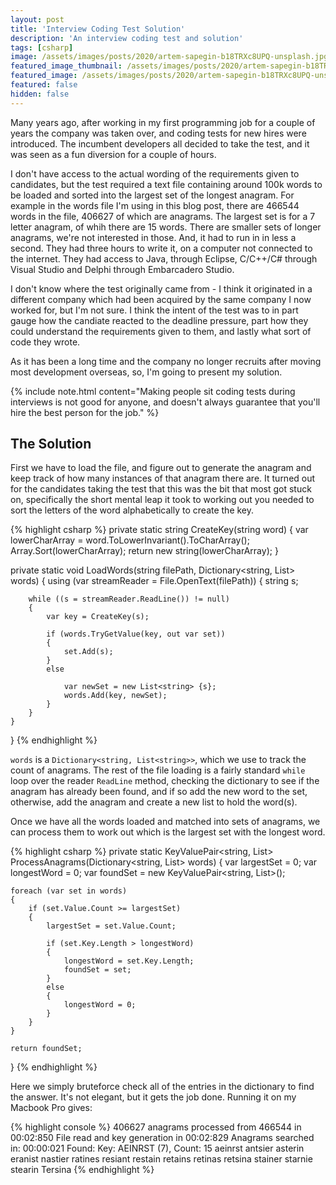 ```yaml
---
layout: post
title: 'Interview Coding Test Solution'
description: 'An interview coding test and solution'
tags: [csharp]
image: /assets/images/posts/2020/artem-sapegin-b18TRXc8UPQ-unsplash.jpg
featured_image_thumbnail: /assets/images/posts/2020/artem-sapegin-b18TRXc8UPQ-unsplash.jpg
featured_image: /assets/images/posts/2020/artem-sapegin-b18TRXc8UPQ-unsplash.jpg
featured: false
hidden: false
---
```

Many years ago, after working in my first programming job for a couple of years the company was taken over, and coding tests for new hires were introduced. The incumbent developers all decided to take the test, and it was seen as a fun diversion for a couple of hours. 

I don't have access to the actual wording of the requirements given to candidates, but the test required a text file containing around 100k words to be loaded and sorted into the largest set of the longest anagram. For example in the words file I'm using in this blog post, there are 466544 words in the file, 406627 of which are anagrams. The largest set is for a 7 letter anagram, of whih there are 15 words. There are smaller sets of longer anagrams, we're not interested in those. And, it had to run in in less a second. They had three hours to write it, on a computer not connected to the internet. They had access to Java, through Eclipse, C/C++/C# through Visual Studio and Delphi through Embarcadero Studio.

I don't know where the test originally came from - I think it originated in a different company which had been acquired by the same company I now worked for, but I'm not sure. I think the intent of the test was to in part gauge how the candiate reacted to the deadline pressure, part how they could understand the requirements given to them, and lastly what sort of code they wrote.

As it has been a long time and the company no longer recruits after moving most development overseas, so, I'm going to present my solution.

{% include note.html content="Making people sit coding tests during interviews is not good for anyone, and doesn't always guarantee that you'll hire the best person for the job." %}

## The Solution

First we have to load the file, and figure out to generate the anagram and keep track of how many instances of that anagram there are. It turned out for the candidates taking the test that this was the bit that most got stuck on, specifically the short mental leap it took to working out you needed to sort the letters of the word alphabetically to create the key.

{% highlight csharp %}
private static string CreateKey(string word)
{
    var lowerCharArray = word.ToLowerInvariant().ToCharArray();
    Array.Sort(lowerCharArray);
    return new string(lowerCharArray);
}

private static void LoadWords(string filePath, Dictionary<string, List<string>> words)
{
    using (var streamReader = File.OpenText(filePath))
    {
        string s;

        while ((s = streamReader.ReadLine()) != null)
        {
            var key = CreateKey(s);

            if (words.TryGetValue(key, out var set))
            {
                set.Add(s);
            }
            else
        
                var newSet = new List<string> {s};
                words.Add(key, newSet);
            }
        }
    }
}
{% endhighlight %}

`words` is a `Dictionary<string, List<string>>`, which we use to track the count of anagrams. The rest of the file loading is a fairly standard `while` loop over the reader `ReadLine` method, checking the dictionary to see if the anagram has already been found, and if so add the new word to the set, otherwise, add the anagram and create a new list to hold the word(s).

Once we have all the words loaded and matched into sets of anagrams, we can process them to work out which is the largest set with the longest word.


{% highlight csharp %}
private static KeyValuePair<string, List<string>> ProcessAnagrams(Dictionary<string, List<string>> words)
{
    var largestSet = 0;
    var longestWord = 0;
    var foundSet = new KeyValuePair<string, List<string>>();

    foreach (var set in words)
    {
        if (set.Value.Count >= largestSet)
        {
            largestSet = set.Value.Count;

            if (set.Key.Length > longestWord)
            {
                longestWord = set.Key.Length;
                foundSet = set;
            }
            else
            {
                longestWord = 0;
            }
        }
    }

    return foundSet;
}
{% endhighlight %}

Here we simply bruteforce check all of the entries in the dictionary to find the answer. It's not elegant, but it gets the job done. Running it on my Macbook Pro gives:

{% highlight console %}
406627 anagrams processed from 466544 in 00:02:850
File read and key generation in 00:02:829
Anagrams searched in: 00:00:021
Found: 
Key: AEINRST (7), Count: 15
aeinrst
antsier
asterin
eranist
nastier
ratines
resiant
restain
retains
retinas
retsina
stainer
starnie
stearin
Tersina
{% endhighlight %}